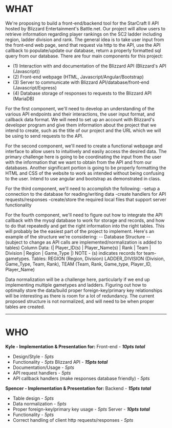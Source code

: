 # **WHAT**

We're proposing to build a front-end/backend tool for the StarCraft II API hosted by Blizzard Entertainment's Battle.net. Our project will allow users to retrieve information regarding player rankings on the SC2 ladder including region, ladder division and rank.
The general idea is to take user input from the front-end web page, send that request via http to the API, use the API callback to populate/update our database, return a properly formatted sql query from our database.
There are four main components for this project:

* (1) Interaction with and documentation of the Blizzard API (Blizzard's API (Javascript))
* (2) Front-end webpage (HTML, Javascript/Angular/Bootstrap) 
* (3) Server to communicate with Blizzard API/database/front-end (Javascript/Express)
* (4) Database storage of responses to requests to the Blizzard API (MariaDB)

For the first component, we'll need to develop an understanding of the various API endpoints and their interactions, the user input format, and callback data format. 
 We will need to set up an account with Blizzard's developer program and give them information about the project that we intend to create, such as the title of our project and the URL which we will be using to send requests to the API.
 
For the second component, we'll need to create a functional webpage and interface to allow users to intuitively and easily access the desired data. The primary challenge here is going to be coordinating the input from the user with the information that we want to obtain from the API and from our databases. 
 Another significant portion is going to be properly formatting the HTML and CSS of the website to work as intended without being confusing to the user. Intend to use angular and bootstrap as demonstrated in class.
 
For the third component, we'll need to accomplish the following: 
-setup a connection to the database for reading/writing data
-create handlers for API requests/responses 
-create/store the required local files that support server functionality

For the fourth component, we'll need to figure out how to integrate the API callback with the mysql database to work for storage and records, and how to do that repeatedly and get the right information into the right tables. 
This will probably be the easiest part of the project to implement. Here's an example of the structure we're considering:
 -- Database Structure -- (subject to change as API calls are implemented/normalization is added to tables)
 Column Data: (| Player_ID(s) | Player_Name(s) | Rank | Team | Division | Region | Game_Type |) NOTE - (s) indicates records for team-gametypes. 
 Tables: REGION (Region, Division) LADDER_DIVISION (Division, Game_Type, Team, Rank), TEAM (Team, Rank, Game_type, Player_ID, Player_Name)    
                    
 Data normalization will be a challenge here, particularly if we end up implementing multiple gametypes and ladders. Figuring out how to optimally store the data/build proper foreign-key/primary key relationships will be interesting as there is room for a lot of redundancy. 
 The current proposed structure is not normalized, and will need to be when proper tables are created.
***
# **WHO**
 **Kyle - Implementation & Presentation for:** 
  Front-end - **_10pts total_**
   * Design/Style - _5pts_
   * Functionality - _5pts_
  Blizzard API - **_15pts total_**
   * Documentation/Usage - _5pts_ 
   * API request handlers - _5pts_
   * API callback handlers (make responses database friendly) - _5pts_
 
 **Spencer - Implementation & Presentation for:** 
  Backend - **_15pts total_**
   * Table design - _5pts_
   * Data normalization - _5pts_
   * Proper foreign-key/primary key usage - _5pts_
  Server - **_10pts total_**
   * Functionality - _5pts_
   * Correct handling of client http requests/responses - _5pts_
 
